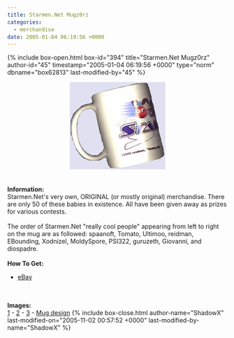 ```yaml
---
title: Starmen.Net Mugz0rz
categories:
  - merchandise
date: 2005-01-04 06:19:56 +0000
---
```

{% include box-open.html box-id="394" title="Starmen.Net Mugz0rz" author-id="45" timestamp="2005-01-04 06:19:56 +0000" type="norm" dbname="box62813" last-modified-by="45" %}
	<center>
	<img src="/merchandise/images/mugz0rz1_title.jpg" border="0" alt="Starmen.Net Mugz0rz" />
	</center>
	<br /><br />
	<b>Information:</b>
	<br />
	Starmen.Net's very own, ORIGINAL (or mostly original) merchandise. There are
	only 50 of these babies in existence. All have been given away as prizes for 
	various contests.
	<br /><br />
	The order of Starmen.Net "really cool people" appearing from left to right on the mug
	are as followed: spaanoft, Tomato, Ultimoo, reidman, EBounding, Xodnizel, 
	MoldySpore, PSI322, guruzeth, Giovanni, and diospadre.
	<br /><br />
	<b>How To Get:</b>
	<br />
	<ul>
	<li><a href="http://www.ebay.com">eBay</a></li>
	</ul>
	<br /><br />
	<b>Images:</b>
	<br />
	<a href="/merchandise/images/mugz0r.jpg">1</a> - <a href="/merchandise/images/mugz0r2.jpg">2</a> - <a href="/merchandise/images/mugz0r3.jpg">3</a> - 
	<a href="/merchandise/images/mugz0rzd.jpg">Mug design</a>
{% include box-close.html author-name="ShadowX" last-modified-on="2005-11-02 00:57:52 +0000" last-modified-by-name="ShadowX" %}
